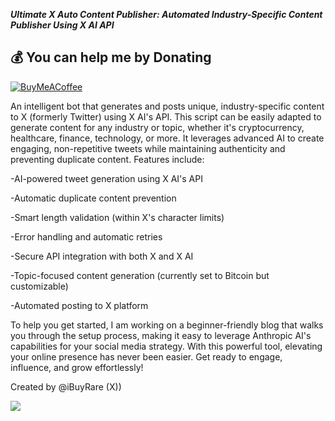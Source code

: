 ***Ultimate X Auto Content Publisher: Automated Industry-Specific Content Publisher Using X AI API***

  ## 💰 You can help me by Donating
  [![BuyMeACoffee](https://img.shields.io/badge/Buy%20Me%20a%20Coffee-ffdd00?style=for-the-badge&logo=buy-me-a-coffee&logoColor=black)](https://buymeacoffee.com/ibuyrare) 

An intelligent bot that generates and posts unique, industry-specific content to X (formerly Twitter) using X AI's API. This script can be easily adapted to generate content for any industry or topic, whether it's cryptocurrency, healthcare, finance, technology, or more. It leverages advanced AI to create engaging, non-repetitive tweets while maintaining authenticity and preventing duplicate content. Features include:

-AI-powered tweet generation using X AI's API

-Automatic duplicate content prevention

-Smart length validation (within X's character limits)

-Error handling and automatic retries

-Secure API integration with both X and X AI

-Topic-focused content generation (currently set to Bitcoin but customizable)

-Automated posting to X platform


To help you get started, I am working on a beginner-friendly blog that walks you through the setup process, making it easy to leverage Anthropic AI's capabilities for your social media strategy. With this powerful tool, elevating your online presence has never been easier. Get ready to engage, influence, and grow effortlessly!



Created by @iBuyRare (X))<p>
[![](https://visitcount.itsvg.in/api?id=xaipublisher&label=App%20Views&color=4&icon=5&pretty=true)](https://visitcount.itsvg.in)

